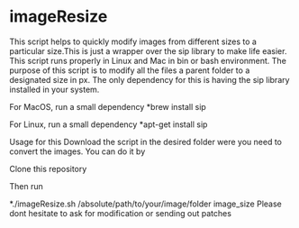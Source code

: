 # imageResize

This script helps to quickly modify images from different sizes to a particular size.This is just a wrapper over the sip library to make life easier.
This script runs properly in Linux and Mac in bin or bash environment.
The purpose of this script is to modify all the files a parent folder to a designated size in px. The only dependency for this is having the sip library installed in your system.

For MacOS, run a small dependency
*brew install sip

For Linux, run a small dependency
*apt-get install sip

Usage for this 
Download the script in the desired folder were you need to convert the images. You can do it by

Clone this repository

Then run

*./imageResize.sh /absolute/path/to/your/image/folder image_size
Please dont hesitate to ask for modification or sending out patches
